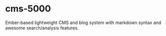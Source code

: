 # cms-5000
Ember-based lightweight CMS and blog system with markdown syntax and awesome search/analysis features.